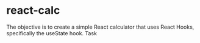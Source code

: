 # react-calc
The objective is to create a simple React calculator that uses React Hooks, specifically the useState hook.  Task
